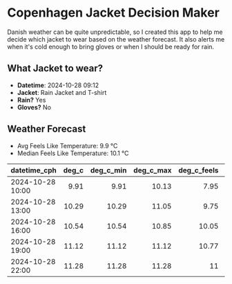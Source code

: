 
# Copenhagen Jacket Decision Maker

Danish weather can be quite unpredictable, so I created this app to help me decide which jacket to wear based on the weather forecast. 
It also alerts me when it's cold enough to bring gloves or when I should be ready for rain.

## What Jacket to wear?

- **Datetime**: 2024-10-28 09:12
- **Jacket**: Rain Jacket and T-shirt
- **Rain?** Yes
- **Gloves?** No

## Weather Forecast
- Avg Feels Like Temperature: 9.9 °C
- Median Feels Like Temperature: 10.1 °C

| datetime_cph     |   deg_c |   deg_c_min |   deg_c_max |   deg_c_feels | weather   | wind   | rain   |
|:-----------------|--------:|------------:|------------:|--------------:|:----------|:-------|:-------|
| 2024-10-28 10:00 |    9.91 |        9.91 |       10.13 |          7.95 | Rain      | Low    | Low    |
| 2024-10-28 13:00 |   10.29 |       10.29 |       11.05 |          9.75 | Rain      | Low    | Low    |
| 2024-10-28 16:00 |   10.54 |       10.54 |       10.85 |         10.05 | Rain      | Low    | Low    |
| 2024-10-28 19:00 |   11.12 |       11.12 |       11.12 |         10.77 | Rain      | Low    | Low    |
| 2024-10-28 22:00 |   11.28 |       11.28 |       11.28 |         11    | Clouds    | Low    | None   |
        